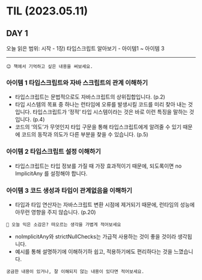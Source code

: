 # TIL (2023.05.11)

## DAY 1

오늘 읽은 범위: 시작 - 1장) 타입스크립트 알아보기 - 아이템1 ~ 아이템 3

---

```
😉 책에서 기억하고 싶은 내용을 써보세요.
```

### 아이템 1 타입스크립트와 자바 스크립트의 관계 이해하기

- 타입스크립트는 문법적으로도 자바스크립트의 상위집합입니다. (p.2)
- 타입 시스템의 목표 중 하나는 런타임에 오류를 발생시킬 코드를 미리 찾아 내는 것입니다. 타입스크립트가 ‘정적’ 타입 시스템이라는 것은 바로 이런 특징을 말하는 것입니다. (p.4)
- 코드의 ‘의도’가 무엇인지 타입 구문을 통해 타입스크립트에게 알려줄 수 있기 때문에 코드의 동작과 의도가 다른 부분을 찾을 수 있습니다. (p.5)

### 아이템 2 타입스크립트 설정 이해하기

- 타입스크립트는 타입 정보를 가질 때 가장 효과적이기 때문에, 되도록이면 no ImplicitAny 를 설정해야 합니다.

### 아이템 3 코드 생성과 타입이 관계없음을 이해하기

- 타입과 타입 연산자는 자바스크립트 변환 시점에 제거되기 때문에, 런타임의 성능에 아무런 영향을 주지 않습니다. (p.20)

```
🤔 오늘 익은 소감은? 떠오르는 생각을 가볍게 적어보세요
```

- noImplicitAny와 strictNullChecks는 가급적 사용하는 것이 좋을 것이라 생각됩니다.
- 예시를 통해 설명하기에 이해하기하 쉽고, 적용하기에도 편리하다는 것을 느꼈습니다.

```
궁금한 내용이 있거나, 잘 이해되지 않는 내용이 있다면 적어보세요.
```
